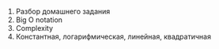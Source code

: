 1. Разбор домашнего задания
2. Big O notation
3. Complexity
4. Константная, логарифмическая, линейная, квадратичная